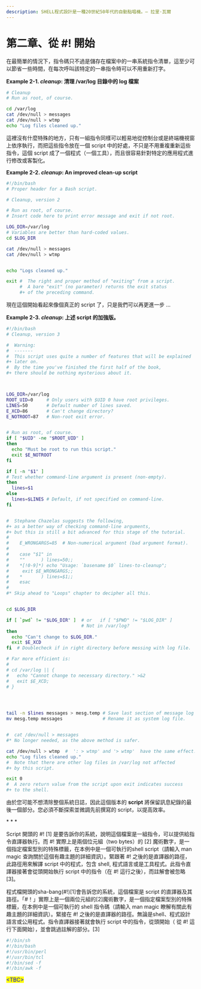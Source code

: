 ```yaml
---
description: SHELL程式設計是一種20世紀50年代的自動點唱機。— 拉里·瓦爾
---
```


# 第二章、從 #! 開始

在最簡單的情況下，指令碼只不過是儲存在檔案中的一串系統指令清單，這至少可以節省一些時間，在每次呼叫該特定的一串指令時可以不用重新打字。

**Example 2-1. **_**cleanup**_**: 清理 /var/log 目錄中的 log 檔案**

```bash
# Cleanup
# Run as root, of course.

cd /var/log
cat /dev/null > messages
cat /dev/null > wtmp
echo "Log files cleaned up."
```

這裡沒有什麼特殊的地方，只有一組指令同樣可以輕易地從控制台或是終端機視窗上依序執行，而把這些指令放在一個 script 中的好處，不只是不用重複重新這些指令，這個 script 成了一個程式（一個工具），而且很容易針對特定的應用程式進行修改或客製化。

**Example 2-2. **_**cleanup**_**: An improved clean-up script**

```bash
#!/bin/bash
# Proper header for a Bash script.

# Cleanup, version 2

# Run as root, of course.
# Insert code here to print error message and exit if not root.

LOG_DIR=/var/log
# Variables are better than hard-coded values.
cd $LOG_DIR

cat /dev/null > messages
cat /dev/null > wtmp


echo "Logs cleaned up."

exit #  The right and proper method of "exiting" from a script.
     #  A bare "exit" (no parameter) returns the exit status
     #+ of the preceding command. 

```

現在這個開始看起來像個真正的 script 了，只是我們可以再更進一步 ...

**Example 2-3. **_**cleanup**_**: 上述 script 的加強版。**

```bash
#!/bin/bash
# Cleanup, version 3

#  Warning:
#  -------
#  This script uses quite a number of features that will be explained
#+ later on.
#  By the time you've finished the first half of the book,
#+ there should be nothing mysterious about it.



LOG_DIR=/var/log
ROOT_UID=0     # Only users with $UID 0 have root privileges.
LINES=50       # Default number of lines saved.
E_XCD=86       # Can't change directory?
E_NOTROOT=87   # Non-root exit error.


# Run as root, of course.
if [ "$UID" -ne "$ROOT_UID" ]
then
  echo "Must be root to run this script."
  exit $E_NOTROOT
fi  

if [ -n "$1" ]
# Test whether command-line argument is present (non-empty).
then
  lines=$1
else  
  lines=$LINES # Default, if not specified on command-line.
fi  


#  Stephane Chazelas suggests the following,
#+ as a better way of checking command-line arguments,
#+ but this is still a bit advanced for this stage of the tutorial.
#
#    E_WRONGARGS=85  # Non-numerical argument (bad argument format).
#
#    case "$1" in
#    ""      ) lines=50;;
#    *[!0-9]*) echo "Usage: `basename $0` lines-to-cleanup";
#     exit $E_WRONGARGS;;
#    *       ) lines=$1;;
#    esac
#
#* Skip ahead to "Loops" chapter to decipher all this.


cd $LOG_DIR

if [ `pwd` != "$LOG_DIR" ]  # or   if [ "$PWD" != "$LOG_DIR" ]
                            # Not in /var/log?
then
  echo "Can't change to $LOG_DIR."
  exit $E_XCD
fi  # Doublecheck if in right directory before messing with log file.

# Far more efficient is:
#
# cd /var/log || {
#   echo "Cannot change to necessary directory." >&2
#   exit $E_XCD;
# }




tail -n $lines messages > mesg.temp # Save last section of message log file.
mv mesg.temp messages               # Rename it as system log file.


#  cat /dev/null > messages
#* No longer needed, as the above method is safer.

cat /dev/null > wtmp  #  ': > wtmp' and '> wtmp'  have the same effect.
echo "Log files cleaned up."
#  Note that there are other log files in /var/log not affected
#+ by this script.

exit 0
#  A zero return value from the script upon exit indicates success
#+ to the shell.
```

由於您可能不想清除整個系統日誌，因此這個版本的 **script** 將保留訊息紀錄的最後一個部分。您必須不斷探索並微調先前撰寫的 script，以提高效率。

\* \* \*

Script 開頭的 #! \[1] 是要告訴你的系統，說明這個檔案是一組指令，可以提供給指令直譯器執行。而 #! 實際上是兩個位元組（two bytes）的 \[2] 魔術數字，是一個指定檔案型別的特殊標籤，在本例中是一個可執行的shell script（請輸入 man magic 查詢關於這個有趣主題的詳細資訊）。緊跟著 #! 之後的是直譯器的路徑，此路徑用來解譯 script 中的程式，包含 shell, 程式語言或是工具程式。此指令直譯器接著會從頭開始執行 script 中的指令（在 #! 這行之後），而註解會被忽略 \[3]。

程式檔開頭的sha-bang(#!)\[1]會告訴您的系統，這個檔案是 script 的直譯器及其路徑。「#！」實際上是一個兩位元組的\[2]魔術數字，是一個指定檔案型別的特殊標籤，在本例中是一個可執行的 shell 指令碼（請輸入 man magic 瞭解有關此有趣主題的詳細資訊）。緊接在 #! 之後的是直譯器的路徑。無論是shell、程式設計語言或公用程式。指令直譯器接著就會執行 script 中的指令，從頭開始（ 從 #! 這行下面開始），並會跳過註解的部分。\[3]

```bash
#!/bin/sh
#!/bin/bash
#!/usr/bin/perl
#!/usr/bin/tcl
#!/bin/sed -f
#!/bin/awk -f
```



<mark style="color:blue;">\<TBC></mark>
